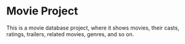 # Movie Project
This is a movie database project, where it shows movies, their casts, ratings, trailers, related movies, genres, and so on.
